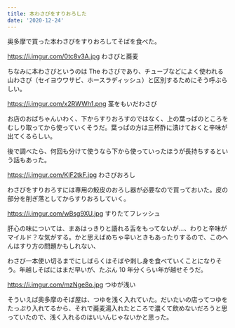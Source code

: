 ```yaml
---
title: 本わさびをすりおろした
date: '2020-12-24'
---
```


奥多摩で買った本わさびをすりおろしてそばを食べた。

https://i.imgur.com/0tc8v3A.jpg
わさびと蕎麦

ちなみに本わさびというのは The わさびであり、チューブなどによく使われる山わさび（セイヨウワサビ、ホースラディッシュ）と区別するためにそう呼ぶらしい。

https://i.imgur.com/x2RWWh1.png
茎をもいだわさび

お店のおばちゃんいわく、下からすりおろすのではなく、上の葉っぱのところをむしり取ってから使っていくそうだ。葉っぱの方は三杯酢に漬けておくと辛味が出てくるらしい。

後で調べたら、何回も分けて使うなら下から使っていったほうが長持ちするという話もあった。

https://i.imgur.com/KlF2tkF.jpg
わさびおろし

わさびをすりおろすには専用の鮫皮のおろし器が必要なので買っておいた。皮の部分を削ぎ落としてからすりおろしていく。

https://i.imgur.com/wBsg9XU.jpg
すりたてフレッシュ

肝心の味については、まあはっきりと語れる舌をもってないが…、わりと辛味がマイルド？な気がする。かと思えばめちゃ辛いときもあったりするので、このへんはすり方の問題かもしれない、

わさび一本使い切るまでにしばらくはそばや刺し身を食べていくことになりそう。年越しそばにはまだ早いが、たぶん 10 年分くらい年が越せそうだ。

https://i.imgur.com/mzNge8o.jpg
つゆが浅い

そういえば奥多摩のそば屋は、つゆを浅く入れていた。だいたいの店ってつゆをたっぷり入れてるから、それで蕎麦湯入れたところで濃くて飲めないだろうと思っていたので、浅く入れるのはいいんじゃないかと思った。
